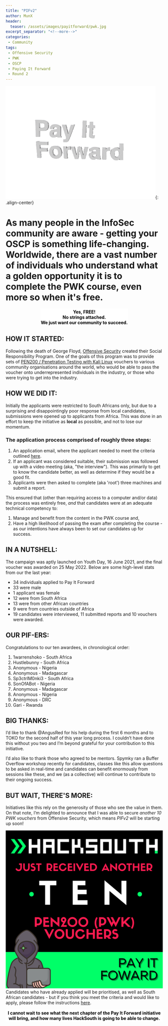 ```yaml
---
title: "PIFv2"
author: MunX
header:
  teaser: /assets/images/payitforward/pwk.jpg
excerpt_separator: "<!--more-->"
categories:
 - Community
tags:
 - Offensive Security
 - PWK
 - OSCP
 - Paying It Forward
 - Round 2
---
```


![Pay it forward](/assets/images/payitforward/pif.gif){: .align-center}

# As many people in the InfoSec community are aware - getting your OSCP is something life-changing. <br/> Worldwide, there are a vast number of individuals who understand what a golden opportunity it is to complete the PWK course, even more so when it's free. 
 <p style="text-align: center;"><strong><span style="background-color: white; color: black;padding: 2px; display: inline-block">Yes, FREE! <br/> No strings attached. <br/> We just want our community to succeed. </span></strong>
  </p>

## HOW IT STARTED:
 Following the death of George Floyd, [Offensive Security](https://www.offensive-security.com) created their Social Responsibility Program. One of the goals of this program was to provide sets of [PEN200 / Penetration Testing with Kali Linux](https://www.offensive-security.com/pwk-oscp/) vouchers to various community organisations around the world, who would be able to pass the voucher onto underrepresented individuals in the industry, or those who were trying to get into the industry. 

## HOW WE DID IT:
Initially the applicants were restricted to South Africans only, but due to a surprising and disappointingly poor response from local candidates, submissions were opened up to applicants from Africa. This was done in an effort to keep the initiative as **local** as possible, and not to lose our momentum. 

### The application process comprised of roughly three steps:

1. An application email, where the applicant needed to meet the criteria outlined [here](https://hacksouth.africa/community/Pay-It-Forward).
2. If an applicant was considered suitable, their submission was followed up with a video meeting (aka, "the interview"). This was primarily to get to know the candidate better, as well as determine if they would be a good fit. 
3. Applicants were then asked to complete (aka 'root') three machines and submit a report. 

This ensured that (other than requiring access to a computer and/or data) the process was entirely free, *and* that candidates were at an adequate technical competency to:

1. Manage and benefit from the content in the PWK course and,
2. Have a high likelihood of passing the exam after completing the course - as our intentions have always been to set our candidates up for success. 

## IN A NUTSHELL:
The campaign was aptly launched on Youth Day, 16 June 2021, and the final voucher was awarded on 25 May 2022. Below are some high-level stats from our the last year:

* 34 individuals applied to Pay It Forward
* 33 were male
* 1 applicant was female 
* 12 were from South Africa 
* 13 were from other African countries 
* 9 were from countries outside of Africa 
* 19 candidates were interviewed, 11 submitted reports and 10 vouchers were awarded. 

## OUR PIF-ERS:
Congratulations to our ten awardees, in chronological order:

1. 1warrenshoko - South Africa
2. Hustlebunny - South Africa
3. Anonymous - Nigeria
4. Anonymous - Madagascar
5. Sp3ctrlM0nki3 - South Africa
6. SonOfABot - Nigeria
7. Anonymous - Madagascar
8. Anonymous - Nigeria
9. Anonymous - DRC
10. Gari - Rwanda


## BIG THANKS:
I’d like to thank @AngusRed for his help during the first 6 months and to TOKO for the second half of this year long process. I couldn’t have done this without you two and I’m beyond grateful for your contribution to this initiative. 

I’d also like to thank those who agreed to be mentors. Spymky ran a Buffer Overflow workshop recently for candidates, classes like this allow questions to be asked in real-time and candidates can benefit enormously from sessions like these, and we (as a collective) will continue to contribute to their ongoing success. 

## BUT WAIT, THERE'S MORE:
Initiatives like this rely on the generosity of those who see the value in them. On that note, I’m delighted to announce that I was able to secure *another 10 PWK vouchers* from Offensive Security, which means *PIFv2* will be starting up soon! 

<img src="/assets/images/payitforward/41DA3E0C-2AD1-4194-ADE1-3512AF29BFCF.PNG" alt="Pay it forward!"/>

<br/>
Candidates who have already applied will be prioritised, as well as South African candidates - but if you think you meet the criteria and would like to apply, please follow the instructions <a target="_blank" rel="noopener noreferrer" href="https://hacksouth.africa/community/Pay-It-Forward/"><i class="fas fa-external-link-square-alt"></i> here</a>. 


<p style="text-align: center;"><strong><span style="background-color: white; color: black;padding: 2px; display: inline-block">I cannot wait to see what the next chapter of the Pay It Forward initiative will bring, and how many lives HackSouth is going to be able to change. </span></strong>
